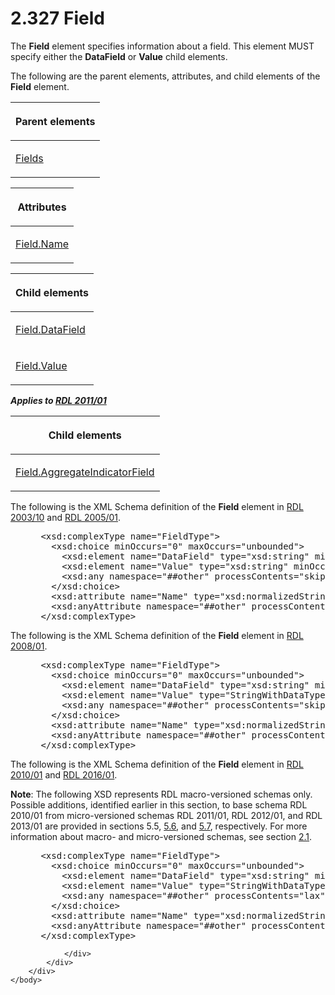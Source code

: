 <html dir="LTR" xmlns:mshelp="http://msdn.microsoft.com/mshelp" xmlns:ddue="http://ddue.schemas.microsoft.com/authoring/2003/5" xmlns:xlink="http://www.w3.org/1999/xlink" xmlns:tool="http://www.microsoft.com/tooltip">
    <head>
        <meta http-equiv="Content-Type" content="text/html; CHARSET=utf-8"></meta>
        <meta name="save" content="history"></meta>
        <title>2.327 Field</title>
        <xml>
            <mshelp:toctitle title="2.327 Field"></mshelp:toctitle>
            <mshelp:rltitle title="[MS-RDL]: Field"></mshelp:rltitle>
            <mshelp:keyword index="A" term="940b8522-5d1f-4a2a-ab79-087ef6a69881"></mshelp:keyword>
            <mshelp:attr name="DCSext.ContentType" value="open specification"></mshelp:attr>
            <mshelp:attr name="AssetID" value="940b8522-5d1f-4a2a-ab79-087ef6a69881"></mshelp:attr>
            <mshelp:attr name="TopicType" value="kbRef"></mshelp:attr>
            <mshelp:attr name="DCSext.Title" value="[MS-RDL]: Field" />
        </xml>
    </head>
    <body>
        <div id="header">
            <h1 class="heading">2.327 Field</h1>
        </div>
        <div id="mainSection">
            <div id="mainBody">
                <div id="allHistory" class="saveHistory"></div>
                <div id="sectionSection0" class="section" name="collapseableSection">
                    

<p>The <b>Field</b> element specifies information about a
field. This element MUST specify either the <b>DataField</b> or <b>Value</b>
child elements. </p>

<p>The following are the parent elements, attributes, and child
elements of the <b>Field</b> element.</p>

<table>
 <thead>
  <tr>
   <th>
   <p>Parent elements</p>
   </th>
  </tr>
 </thead>
 <tr>
  <td>
  <p><a href="b37f01de-0f2f-42f0-90e2-ad8bed343954.html">Fields</a></p>
  </td>
 </tr>
</table>

<p> </p>

<table>
 <thead>
  <tr>
   <th>
   <p>Attributes</p>
   </th>
  </tr>
 </thead>
 <tr>
  <td>
  <p><a href="6da34dff-0fdf-4ae2-92dc-2af0ece382bc.html">Field.Name</a></p>
  </td>
 </tr>
</table>

<p> </p>

<table>
 <thead>
  <tr>
   <th>
   <p>Child elements</p>
   </th>
  </tr>
 </thead>
 <tr>
  <td>
  <p><a href="e0631171-5b9a-4daf-96b7-3564d9917fc7.html">Field.DataField</a></p>
  </td>
 </tr>
 <tr>
  <td>
  <p><a href="b052ce70-e7f2-4b49-be41-083d38739380.html">Field.Value</a></p>
  </td>
 </tr>
</table>

<p><b><i>Applies to </i></b><a href="bf2bab1a-b608-4bcc-b718-1cc1baa9579c.html"><b><i>RDL 2011/01</i></b></a></p>

<table>
 <thead>
  <tr>
   <th>
   <p>Child elements</p>
   </th>
  </tr>
 </thead>
 <tr>
  <td>
  <p><a href="fc6589e2-7fdd-4587-a3b9-ccabeaffee7c.html">Field.AggregateIndicatorField</a></p>
  </td>
 </tr>
</table>

<p>The following is the XML Schema definition of the <b>Field</b>
element in <a href="a7e2ad00-07c8-4f6d-80ab-3ad55df7b233.html">RDL 2003/10</a>
and <a href="3ebe2912-4958-4832-b391-cad1f5e13338.html">RDL 2005/01</a>.</p>

<dl>
<dd>
<div><pre> &lt;xsd:complexType name=&quot;FieldType&quot;&gt;
   &lt;xsd:choice minOccurs=&quot;0&quot; maxOccurs=&quot;unbounded&quot;&gt;
     &lt;xsd:element name=&quot;DataField&quot; type=&quot;xsd:string&quot; minOccurs=&quot;0&quot; /&gt;
     &lt;xsd:element name=&quot;Value&quot; type=&quot;xsd:string&quot; minOccurs=&quot;0&quot; /&gt;
     &lt;xsd:any namespace=&quot;##other&quot; processContents=&quot;skip&quot; /&gt;
   &lt;/xsd:choice&gt;
   &lt;xsd:attribute name=&quot;Name&quot; type=&quot;xsd:normalizedString&quot; use=&quot;required&quot; /&gt;
   &lt;xsd:anyAttribute namespace=&quot;##other&quot; processContents=&quot;skip&quot; /&gt;
 &lt;/xsd:complexType&gt;
</pre></div>
</dd></dl>

<p>The following is the XML Schema definition of the <b>Field</b>
element in <a href="1e855f94-4617-47e4-b89e-0856c6cb420f.html">RDL 2008/01</a>.</p>

<dl>
<dd>
<div><pre> &lt;xsd:complexType name=&quot;FieldType&quot;&gt;
   &lt;xsd:choice minOccurs=&quot;0&quot; maxOccurs=&quot;unbounded&quot;&gt;
     &lt;xsd:element name=&quot;DataField&quot; type=&quot;xsd:string&quot; minOccurs=&quot;0&quot; /&gt;
     &lt;xsd:element name=&quot;Value&quot; type=&quot;StringWithDataTypeAttribute&quot; minOccurs=&quot;0&quot; /&gt;
     &lt;xsd:any namespace=&quot;##other&quot; processContents=&quot;skip&quot; /&gt;
   &lt;/xsd:choice&gt;
   &lt;xsd:attribute name=&quot;Name&quot; type=&quot;xsd:normalizedString&quot; use=&quot;required&quot; /&gt;
   &lt;xsd:anyAttribute namespace=&quot;##other&quot; processContents=&quot;skip&quot; /&gt;
 &lt;/xsd:complexType&gt;
</pre></div>
</dd></dl>

<p>The following is the XML Schema definition of the <b>Field</b>
element in <a href="3428e690-a348-4ec7-8a6a-8efb42d2cdee.html">RDL 2010/01</a>
and <a href="52ce3983-2bfc-4e72-9359-42aaf5fe4509.html">RDL 2016/01</a>.</p>

<p><b>Note</b>: The following XSD represents RDL
macro-versioned schemas only. Possible additions, identified earlier in this
section, to base schema RDL 2010/01 from micro-versioned schemas RDL 2011/01,
RDL 2012/01, and RDL 2013/01 are provided in sections 5.5, <a href="f165fb82-3c5a-4369-961c-128de233638c.html">5.6</a>, and <a href="c5c219b8-4b13-4c49-9c86-6a07aab39823.html">5.7</a>, respectively. For
more information about macro- and micro-versioned schemas, see section <a href="ae14822f-9553-45f1-bacc-c0a1cbb484fb.html">2.1</a>.</p>

<dl>
<dd>
<div><pre> &lt;xsd:complexType name=&quot;FieldType&quot;&gt;
   &lt;xsd:choice minOccurs=&quot;0&quot; maxOccurs=&quot;unbounded&quot;&gt;
     &lt;xsd:element name=&quot;DataField&quot; type=&quot;xsd:string&quot; minOccurs=&quot;0&quot; /&gt;
     &lt;xsd:element name=&quot;Value&quot; type=&quot;StringWithDataTypeAttribute&quot; minOccurs=&quot;0&quot; /&gt;
     &lt;xsd:any namespace=&quot;##other&quot; processContents=&quot;lax&quot; /&gt;
   &lt;/xsd:choice&gt;
   &lt;xsd:attribute name=&quot;Name&quot; type=&quot;xsd:normalizedString&quot; use=&quot;required&quot; /&gt;
   &lt;xsd:anyAttribute namespace=&quot;##other&quot; processContents=&quot;lax&quot; /&gt;
 &lt;/xsd:complexType&gt;
</pre></div>
</dd></dl>


                </div>
            </div>
        </div>
    </body>
</html>
